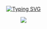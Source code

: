 
<p align="center">
  <a href="https://git.io/typing-svg"><img src="https://readme-typing-svg.herokuapp.com?font=Fira+Code&size=25&pause=1000&color=000000&center=true&width=435&lines=%E7%A5%9D%E4%BD%A0%E4%BB%8A%E5%A4%A9%E8%BF%87%E5%BE%97%E6%84%89%E5%BF%AB;%E5%B1%B1%E4%B8%8B%E5%B1%B1%E4%B8%8B+%E9%A3%8E%E5%B1%95%E7%BA%A2%E6%97%97%E5%A6%82%E7%94%BB" alt="Typing SVG" /></a>
</p>
<div align="center">
    <img  src="https://github-readme-streak-stats.herokuapp.com/?user=Achuan-2" />
</div>
